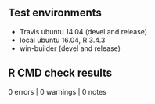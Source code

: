 ## Test environments
* Travis ubuntu 14.04 (devel and release)
* local ubuntu 16.04, R 3.4.3
* win-builder (devel and release)

## R CMD check results

0 errors | 0 warnings | 0 notes



